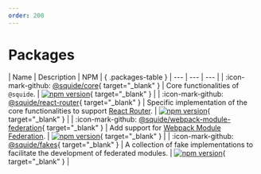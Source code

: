 ```yaml
---
order: 200
---
```


# Packages

<style>
.packages-table th:first-of-type {
    width: 40% !important;
}

.packages-table th:nth-of-type(3) {
    min-width: 120px !important;
}
</style>

| Name | Description | NPM | { .packages-table }
| --- | --- | --- |
| :icon-mark-github: [@squide/core](https://github.com/gsoft-inc/wl-squide/tree/main/packages/core){ target="_blank" } | Core functionalities of `@squide`. | [![npm version](https://img.shields.io/npm/v/@squide/core)](https://www.npmjs.com/package/@squide/core){ target="_blank" } |
| :icon-mark-github: [@squide/react-router](https://github.com/gsoft-inc/wl-squide/tree/main/packages/react-router){ target="_blank" } | Specific implementation of the core functionalities to support [React Router](https://reactrouter.com/en/main). | [![npm version](https://img.shields.io/npm/v/@squide/react-router)](https://www.npmjs.com/package/@squide/react-router){ target="_blank" } |
| :icon-mark-github: [@squide/webpack-module-federation](https://github.com/gsoft-inc/wl-squide/tree/main/packages/webpack-module-federation){ target="_blank" } | Add support for [Webpack Module Federation](https://webpack.js.org/concepts/module-federation/). | [![npm version](https://img.shields.io/npm/v/@squide/webpack-module-federation)](https://www.npmjs.com/package/@squide/webpack-module-federation){ target="_blank" } |
| :icon-mark-github: [@squide/fakes](https://github.com/gsoft-inc/wl-squide/tree/main/packages/fakes){ target="_blank" } | A collection of fake implementations to facilitate the development of federated modules. | [![npm version](https://img.shields.io/npm/v/@squide/fakes)](https://www.npmjs.com/package/@squide/fakes){ target="_blank" } |
